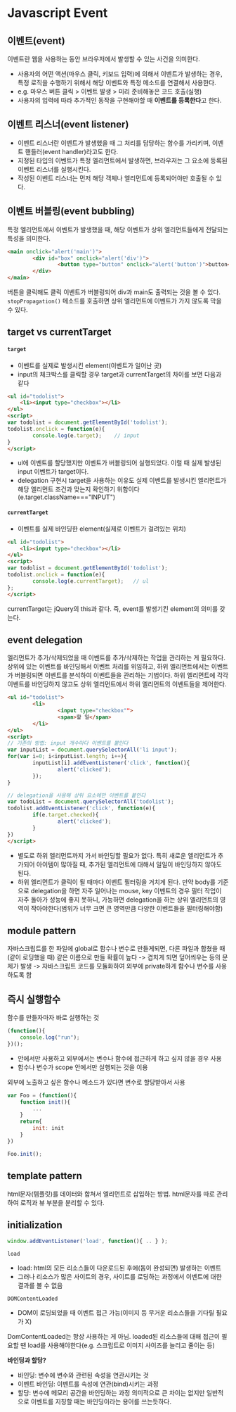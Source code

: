 # Javascript Event

## 이벤트(event)
이벤트란 웹을 사용하는 동안 브라우저에서 발생할 수 있는 사건을 의미한다. 
- 사용자의 어떤 액션(마우스 클릭, 키보드 입력)에 의해서 이벤트가 발생하는 경우, 특정 로직을 수행하기 위해서 해당 이벤트와 특정 메소드를 연결해서 사용한다. 
- e.g. 마우스 버튼 클릭 >  이벤트 발생 > 미리 준비해놓은 코드 호출(실행)
- 사용자의 입력에 따라 추가적인 동작을 구현해야할 때 **이벤트를 등록한다**고 한다. 

## 이벤트 리스너(event listener)
- 이벤트 리스너란 이벤트가 발생했을 때 그 처리를 담당하는 함수를 가리키며, 이벤트 핸들러(event handler)라고도 한다.
- 지정된 타입의 이벤트가 특정 엘리먼트에서 발생하면, 브라우저는 그 요소에 등록된 이벤트 리스너를 실행시킨다.
- 작성된 이벤트 리스너는 먼저 해당 객체나 엘리먼트에 등록되어야만 호출될 수 있다.

## 이벤트 버블링(event bubbling)
특정 엘리먼트에서 이벤트가 발생했을 때, 해당 이벤트가 상위 엘리먼트들에게 전달되는 특성을 의미한다.

```html
<main onclick="alert('main')">
        <div id="box" onclick="alert('div')">
                <button type="button" onclick="alert('button')">button</button>
        </div>
</main>
```
버튼을 클릭해도 클릭 이벤트가 버블링되어 div과 main도 출력되는 것을 볼 수 있다.  
`stopPropagation()` 메소드를 호출하면 상위 엘리먼트에 이벤트가 가지 않도록 막을 수 있다.

## target vs currentTarget
#### `target`  
- 이벤트를 실제로 발생시킨 element(이벤트가 일어난 곳)  
- input의 체크박스를 클릭할 경우 target과 currentTarget의 차이를 보면 다음과 같다
```html
<ul id="todolist">
    <li><input type="checkbox"></li>
</ul>
<script>
var todolist = document.getElementById('todolist');
todolist.onclick = function(e){
        console.log(e.target);    // input
}
</script>
```
 
- ul에 이벤트를 할당했지만 이벤트가 버블링되어 실행되었다. 이럴 때 실제 발생된 input 이벤트가 target이다.
- delegation 구현시 target을 사용하는 이유도 실제 이벤트를 발생시킨 엘리먼트가 해당 엘리먼트 조건과 맞는지 확인하기 위함이다(e.target.className==="INPUT")

#### `currentTarget`
- 이벤트를 실제 바인딩한 element(실제로 이벤트가 걸려있는 위치)

```html
<ul id="todolist">
    <li><input type="checkbox"></li>
</ul>
<script>
var todolist = document.getElementById('todolist');
todolist.onclick = function(e){
        console.log(e.currentTarget);   // ul
};
</script>
```
currentTarget는 jQuery의 this과 같다. 즉, event를 발생기킨 element의 의미를 갖는다.
 
## event delegation
엘리먼트가 추가/삭제되었을 때 이벤트를 추가/삭제하는 작업을 관리하는 게 필요하다.  
상위에 있는 이벤트를 바인딩해서 이벤트 처리를 위임하고, 하위 엘리먼트에서는 이벤트가 버블링되면 이벤트를 분석하여 이벤트들을 관리하는 기법이다. 하위 엘리먼트에 각각 이벤트를 바인딩하지 않고도 상위 엘리먼트에서 하위 엘리먼트의 이벤트들을 제어한다.
```html
<ul id="todolist">
        <li>
                <input type="checkbox"">
                <span>할 일</span>
        </li>
</ul> 
<script>
// 기존의 방법: input 개수마다 이벤트를 붙인다
var inputList = document.querySelectorAll('li input');
for(var i=0; i<inputList.length; i++){
        inputList[i].addEventListener('click', function(){
                alert('clicked');
        });
}

// delegation을 사용해 상위 요소에만 이벤트를 붙인다
var todoList = document.querySelectorAll('todolist');
todolist.addEventListener('click', function(e){
        if(e.target.checked){
                alert('clicked');
        }
})
</script>
```

* 별도로 하위 엘리먼트까지 가서 바인딩할 필요가 없다. 특히 새로운 엘리먼트가 추가되어 아이템이 많아질 때, 추가된 엘리먼트에 대해서 일일이 바인딩하지 않아도 된다.
* 하위 엘리먼트가 클릭이 될 때마다 이벤트 필터링을 거치게 된다. 만약 body를 기준으로 delegation을 하면 자주 일어나는 mouse, key 이벤트의 경우 필터 작업이 자주 돌아가 성능에 좋지 못하니, 가능하면 delegation을 하는 상위 엘리먼트의 영역이 작아야한다(범위가 너무 크면 큰 영역만큼 다양한 이벤트들을 필터링해야함)


## module pattern
자바스크립트를 한 파일에 global로 함수나 변수로 만들게되면, 다른 파일과 합쳤을 때(같이 로딩했을 때) 같은 이름으로 만들 확률이 높다 -> 겹치게 되면 덮어씌우는 등의 문제가 발생 -> 자바스크립트 코드를 모듈화하여 외부에 private하게 함수나 변수를 사용하도록 함

## 즉시 실행함수
함수를 만들자마자 바로 실행하는 것

```javascript
(function(){
    console.log("run");
})();
```

* 안에서만 사용하고 외부에서는 변수나 함수에 접근하게 하고 싶지 않을 경우 사용
* 함수나 변수가 scope 안에서만 실행되는 것을 이용

외부에 노출하고 싶은 함수나 메소드가 있다면 변수로 할당받아서 사용

```javascript
var Foo = (function(){
    function init(){
        ...
    }
    return{
        init: init
    }
})

Foo.init();
```

## template pattern
html문자(템플릿)를 데이터와 합쳐서 엘리먼트로 삽입하는 방법. html문자를 따로 관리하여 로직과 뷰 부분을 분리할 수 있다.

## initialization

```javascript
window.addEventListener('load', function(){ .. } );
```

`load`  
* load: html의 모든 리소스들이 다운로드된 후에(돔이 완성되면) 발생하는 이벤트  
* 그러나 리소스가 많은 사이트의 경우, 사이트를 로딩하는 과정에서 이벤트에 대한 결과를 볼 수 없음

`DOMContentLoaded`  
* DOM이 로딩되었을 때 이벤트 접근 가능(이미지 등 무거운 리소스들을 기다릴 필요가 X)

DomContentLoaded는 항상 사용하는 게 아님. loaded된 리소스들에 대해 접근이 필요할 땐 load를 사용해야한다(e.g. 스크립트로 이미지 사이즈를 늘리고 줄이는 등)


**바인딩과 할당?**
* 바인딩: 변수에 변수와 관련된 속성을 연관시키는 것
* 이벤트 바인딩: 이벤트를 속성에 연관(bind)시키는 과정
* 할당: 변수에 메모리 공간을 바인딩하는 과정
의미적으로 큰 차이는 없지만 일반적으로 이벤트를 지칭할 때는 바인딩이라는 용어를 쓰는듯하다.
